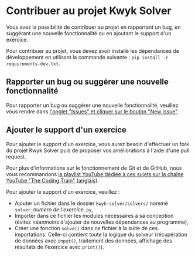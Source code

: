 # Contribuer au projet Kwyk Solver

Vous avez la possibilité de contribuer au projet en rapportant un bug, en suggérant une nouvelle fonctionnalité ou en ajoutant le support d'un exercice.

Pour contribuer au projet, vous devez avoir installé les dépendances de développement en utilisant la commande suivante : `pip install -r requirements-dev.txt`.

## Rapporter un bug ou suggérer une nouvelle fonctionnalité

Pour rapporter un bug ou suggérer une nouvelle fonctionnalité, veuillez vous rendre dans [l'onglet "Issues" et cliquer sur le bouton "New issue"](https://github.com/younesaassila/kwyk-solver/issues/new/choose).

## Ajouter le support d'un exercice

Pour ajouter le support d'un exercice, vous aurez besoin d'effectuer un fork du projet Kwyk Solver puis de proposer vos améliorations à l'aide d'une pull request.

Pour plus d'informations sur le fonctionnement de Git et de GitHub, nous vous recommandons [la playlist YouTube dédiée à ces sujets sur la chaîne YouTube "The Coding Train" (anglais)](https://www.youtube.com/playlist?list=PLRqwX-V7Uu6ZF9C0YMKuns9sLDzK6zoiV).

Pour ajouter le support d'un exercice, veuillez :

- Ajouter un fichier dans le dossier `kwyk-solver/solvers/` nommé `solver_`_numéro de l'exercice_`.py`,
- Importer dans ce fichier les modules nécessaires à sa conception (évitez néanmoins d'ajouter de nouvelles dépendances au programme),
- Créer une fonction `solve()` dans ce fichier à la suite de ces importations. Celle-ci contient toute la logique du solveur (récupération de données avec `input()`, traitement des données, affichage des résultats de l'exercice avec `print()`).
